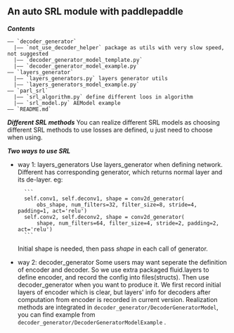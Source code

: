 ## An auto SRL module with paddlepaddle

***Contents***

    —— `decoder_generator`
      |—— `not_use_decoder_helper` package as utils with very slow speed, not suggested
      |—— `decoder_generator_model_template.py` 
      |—— `decoder_generator_model_example.py`
    —— `layers_generator`
      |—— `layers_generators.py` layers generator utils
      |—— `layers_generators_model_example.py`
    —— `parl_srl`
      |—— `srl_algorithm.py` define different loos in algorithm
      |—— `srl_model.py` AEModel example
    —— `README.md`
    
***Different SRL methods***
    You can realize different SRL models as choosing different SRL methods to use
    losses are defined, u just need to choose when using.

***Two ways to use SRL***

* way 1: layers_generators 
    Use layers_generator when defining network.
    Different has corresponding generator, which returns normal layer and its de-layer.
    eg:
    
        ```
        self.conv1, self.deconv1, shape = conv2d_generator(
            obs_shape, num_filters=32, filter_size=8, stride=4, padding=1, act='relu')
        self.conv2, self.deconv2, shape = conv2d_generator(
            shape, num_filters=64, filter_size=4, stride=2, padding=2, act='relu')
        ```
        
    Initial shape is needed, then pass *shape* in each call of generator.
    
 * way 2: decoder_generator
    Some users may want seperate the definition of encoder and decoder. So we use extra
    packaged fluid.layers to define encoder, and record the config into files(structs).
    Then use decoder_generator when you want to produce it. We first record initial
    layers of encoder which is clear, but layers' info for decoders after computation 
    from encoder is recorded in current version.
    Realization methods are integrated in `decoder_generator/DecoderGeneratorModel`, you
    can find example from `decoder_generator/DecoderGeneratorModelExample` .
